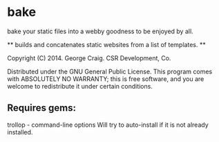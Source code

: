bake
==============

bake your static files into a webby goodness to be enjoyed by all.

** builds and concatenates static websites from a list of templates. **

Copyright (C) 2014. George Craig. CSR Development, Co.

Distributed under the GNU General Public License.
This program comes with ABSOLUTELY NO WARRANTY; this is free software, and you are welcome to
redistribute it under certain conditions.

Requires gems:
--------

trollop - command-line options
Will try to auto-install if it is not already installed.
